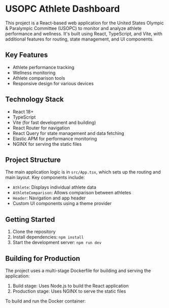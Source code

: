 # USOPC Athlete Dashboard

This project is a React-based web application for the United States Olympic & Paralympic Committee (USOPC) to monitor and analyze athlete performance and wellness. It's built using React, TypeScript, and Vite, with additional features for routing, state management, and UI components.

## Key Features

-   Athlete performance tracking
-   Wellness monitoring
-   Athlete comparison tools
-   Responsive design for various devices

## Technology Stack

-   React 18+
-   TypeScript
-   Vite (for fast development and building)
-   React Router for navigation
-   React Query for state management and data fetching
-   Elastic APM for performance monitoring
-   NGINX for serving the static files

## Project Structure

The main application logic is in `src/App.tsx`, which sets up the routing and main layout. Key components include:

-   `Athlete`: Displays individual athlete data
-   `AthleteComparison`: Allows comparison between athletes
-   `Header`: Navigation and app header
-   Custom UI components using a theme provider

## Getting Started

1. Clone the repository
2. Install dependencies: `npm install`
3. Start the development server: `npm run dev`

## Building for Production

The project uses a multi-stage Dockerfile for building and serving the application:

1. Build stage: Uses Node.js to build the React application
2. Production stage: Uses NGINX to serve the static files

To build and run the Docker container:
